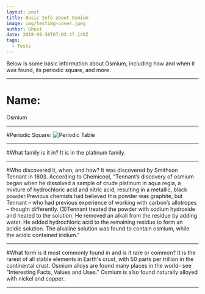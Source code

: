 ```yaml
---
layout: post
title: Basic Info about Osmium
image: img/testimg-cover.jpeg
author: Ghost
date: 2018-09-30T07:03:47.149Z
tags: 
  - Tests
---
```


Below is some basic information about Osmium, including how and when it was found, its periodic square, and more. 

---

# Name:
Osmium

---

#Periodic Square:
<img src="https://i.imgur.com/UPxmcjj.jpg" alt="Periodic Table"/>

---

#What family is it in?
It is in the platinum family.

---

#Who discovered it, when, and how?
It was discovered by Smithson Tennant in 1803. According to Chemicool, "Tennant’s discovery of osmium began when he dissolved a sample of crude platinum in aqua regia, a mixture of hydrochloric acid and nitric acid, resulting in a metallic, black powder.Previous chemists had believed this powder was graphite, but Tennant – who had previous experience of working with carbon’s allotropes – thought differently. (3)Tennant treated the powder with sodium hydroxide and heated to the solution. He removed an alkali from the residue by adding water. He added hydrochloric acid to the remaining residue to form an acidic solution. The alkaline solution was found to contain osmium, while the acidic contained iridium." 

---

#What form is it most commonly found in and is it rare or common?
It is the rarest of all stable elements in Earth's crust, with 50 parts per trillion in the continental crust. Osmium alloys are found many places in the world- see "Interesting Facts, Values and Uses." Osmium is also found naturally alloyed with nickel and copper.

---
